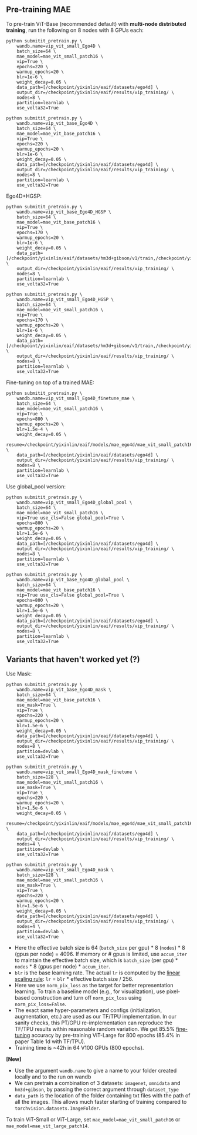 ## Pre-training MAE

To pre-train ViT-Base (recommended default) with **multi-node distributed training**, run the following on 8 nodes with 8 GPUs each:
```
python submitit_pretrain.py \
    wandb.name=vip_vit_small_Ego4D \
    batch_size=64 \
    mae_model=mae_vit_small_patch16 \
    vip=True \
    epochs=220 \
    warmup_epochs=20 \
    blr=1e-6 \
    weight_decay=0.05 \
    data_path=[/checkpoint/yixinlin/eaif/datasets/ego4d] \
    output_dir=/checkpoint/yixinlin/eaif/results/vip_training/ \
    nodes=8 \
    partition=learnlab \
    use_volta32=True
```

```
python submitit_pretrain.py \
    wandb.name=vip_vit_base_Ego4D \
    batch_size=64 \
    mae_model=mae_vit_base_patch16 \
    vip=True \
    epochs=220 \
    warmup_epochs=20 \
    blr=1e-6 \
    weight_decay=0.05 \
    data_path=[/checkpoint/yixinlin/eaif/datasets/ego4d] \
    output_dir=/checkpoint/yixinlin/eaif/results/vip_training/ \
    nodes=8 \
    partition=learnlab \
    use_volta32=True
```

Ego4D+HGSP:
```
python submitit_pretrain.py \
    wandb.name=vip_vit_base_Ego4D_HGSP \
    batch_size=64 \
    mae_model=mae_vit_base_patch16 \
    vip=True \
    epochs=170 \
    warmup_epochs=20 \
    blr=1e-6 \
    weight_decay=0.05 \
    data_path=[/checkpoint/yixinlin/eaif/datasets/hm3d+gibson/v1/train,/checkpoint/yixinlin/eaif/datasets/ego4d] \
    output_dir=/checkpoint/yixinlin/eaif/results/vip_training/ \
    nodes=8 \
    partition=learnlab \
    use_volta32=True
```
```
python submitit_pretrain.py \
    wandb.name=vip_vit_small_Ego4D_HGSP \
    batch_size=64 \
    mae_model=mae_vit_small_patch16 \
    vip=True \
    epochs=170 \
    warmup_epochs=20 \
    blr=1e-6 \
    weight_decay=0.05 \
    data_path=[/checkpoint/yixinlin/eaif/datasets/hm3d+gibson/v1/train,/checkpoint/yixinlin/eaif/datasets/ego4d] \
    output_dir=/checkpoint/yixinlin/eaif/results/vip_training/ \
    nodes=8 \
    partition=learnlab \
    use_volta32=True
```

Fine-tuning on top of a trained MAE:
```
python submitit_pretrain.py \
    wandb.name=vip_vit_small_Ego4D_finetune_mae \
    batch_size=64 \
    mae_model=mae_vit_small_patch16 \
    vip=True \
    epochs=800 \
    warmup_epochs=20 \
    blr=1.5e-4 \
    weight_decay=0.05 \
    resume=/checkpoint/yixinlin/eaif/models/mae_ego4d/mae_vit_small_patch16_ego4d_800_epochs.pth \
    data_path=[/checkpoint/yixinlin/eaif/datasets/ego4d] \
    output_dir=/checkpoint/yixinlin/eaif/results/vip_training/ \
    nodes=8 \
    partition=learnlab \
    use_volta32=True
```

Use global_pool version: 
```
python submitit_pretrain.py \
    wandb.name=vip_vit_small_Ego4D_global_pool \
    batch_size=64 \
    mae_model=mae_vit_small_patch16 \
    vip=True use_cls=False global_pool=True \
    epochs=800 \
    warmup_epochs=20 \
    blr=1.5e-6 \
    weight_decay=0.05 \
    data_path=[/checkpoint/yixinlin/eaif/datasets/ego4d] \
    output_dir=/checkpoint/yixinlin/eaif/results/vip_training/ \
    nodes=8 \
    partition=learnlab \
    use_volta32=True
```
```
python submitit_pretrain.py \
    wandb.name=vip_vit_base_Ego4D_global_pool \
    batch_size=64 \
    mae_model=mae_vit_base_patch16 \
    vip=True use_cls=False global_pool=True \
    epochs=800 \
    warmup_epochs=20 \
    blr=1.5e-6 \
    weight_decay=0.05 \
    data_path=[/checkpoint/yixinlin/eaif/datasets/ego4d] \
    output_dir=/checkpoint/yixinlin/eaif/results/vip_training/ \
    nodes=8 \
    partition=learnlab \
    use_volta32=True
```
## Variants that haven't worked yet (?)
Use Mask: 
```
python submitit_pretrain.py \
    wandb.name=vip_vit_base_Ego4D_mask \
    batch_size=64 \
    mae_model=mae_vit_base_patch16 \
    use_mask=True \
    vip=True \
    epochs=220 \
    warmup_epochs=20 \
    blr=1.5e-6 \
    weight_decay=0.05 \
    data_path=[/checkpoint/yixinlin/eaif/datasets/ego4d] \
    output_dir=/checkpoint/yixinlin/eaif/results/vip_training/ \
    nodes=8 \
    partition=devlab \
    use_volta32=True
```
```
python submitit_pretrain.py \
    wandb.name=vip_vit_small_Ego4D_mask_finetune \
    batch_size=128 \
    mae_model=mae_vit_small_patch16 \
    use_mask=True \
    vip=True \
    epochs=220 \
    warmup_epochs=20 \
    blr=1.5e-6 \
    weight_decay=0.05 \
    resume=/checkpoint/yixinlin/eaif/models/mae_ego4d/mae_vit_small_patch16_ego4d_800_epochs.pth \
    data_path=[/checkpoint/yixinlin/eaif/datasets/ego4d] \
    output_dir=/checkpoint/yixinlin/eaif/results/vip_training/ \
    nodes=4 \
    partition=devlab \
    use_volta32=True
```
```
python submitit_pretrain.py \
    wandb.name=vip_vit_small_Ego4D_mask \
    batch_size=128 \
    mae_model=mae_vit_small_patch16 \
    use_mask=True \
    vip=True \
    epochs=220 \
    warmup_epochs=20 \
    blr=1.5e-6 \
    weight_decay=0.05 \
    data_path=[/checkpoint/yixinlin/eaif/datasets/ego4d] \
    output_dir=/checkpoint/yixinlin/eaif/results/vip_training/ \
    nodes=4 \
    partition=devlab \
    use_volta32=True
```

- Here the effective batch size is 64 (`batch_size` per gpu) * 8 (`nodes`) * 8 (gpus per node) = 4096. If memory or # gpus is limited, use `accum_iter` to maintain the effective batch size, which is `batch_size` (per gpu) * `nodes` * 8 (gpus per node) * `accum_iter`.
- `blr` is the base learning rate. The actual `lr` is computed by the [linear scaling rule](https://arxiv.org/abs/1706.02677): `lr` = `blr` * effective batch size / 256.
- Here we use `norm_pix_loss` as the target for better representation learning. To train a baseline model (e.g., for visualization), use pixel-based construction and turn off `norm_pix_loss` using `norm_pix_loss=False`.
- The exact same hyper-parameters and configs (initialization, augmentation, etc.) are used as our TF/TPU implementation. In our sanity checks, this PT/GPU re-implementation can reproduce the TF/TPU results within reasonable random variation. We get 85.5% [fine-tuning](FINETUNE.md) accuracy by pre-training ViT-Large for 800 epochs (85.4% in paper Table 1d with TF/TPU).
- Training time is ~42h in 64 V100 GPUs (800 epochs).

**[New]**
- Use the argument `wandb.name` to give a name to your folder created locally and to the run on wandb
- We can pretrain a combination of 3 datasets: `imagenet`, `omnidata` and `hm3d+gibson`, by passing the correct argument through `dataset_type`
- `data_path` is the location of the folder containing txt files with the path of all the images. This allows much faster starting of training compared to `torchvision.datasets.ImageFolder`.

To train ViT-Small or ViT-Large, set `mae_model=mae_vit_small_patch16` or `mae_model=mae_vit_large_patch14`.
